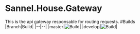 # Sannel.House.Gateway
This is the api gateway responsable for routing requests.
#Builds
|Branch|Build|
|--|--|
|master|![Build](https://sannelsoftware.visualstudio.com/Build/_apis/build/status/House%20Gateway?branchName=master)|
|develop|![Build](https://sannelsoftware.visualstudio.com/Build/_apis/build/status/House%20Gateway?branchName=develop)|

